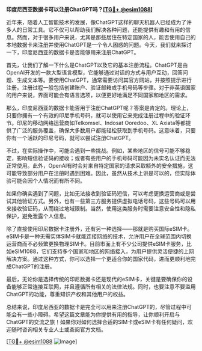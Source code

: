 **印度尼西亚数据卡可以注册ChatGPT吗？[[TG💪+ @esim1088](https://t.me/s/esim1088)]**

近年来，随着人工智能技术的发展，像ChatGPT这样的聊天机器人已经成为了许多人的日常工具。它不仅可以帮助我们解决各种问题，还能提供有趣和有用的信息。然而，对于很多用户来说，尤其是那些居住在特定国家的人，能否使用自己的本地数据卡来注册并使用ChatGPT是一个令人困惑的问题。今天，我们就来探讨一下，印度尼西亚的数据卡是否能够用来注册ChatGPT。

首先，让我们了解一下什么是ChatGPT以及它的基本注册流程。ChatGPT是由OpenAI开发的一款大型语言模型，它能够通过对话的方式与用户互动，回答问题、生成文本等。要使用ChatGPT，通常需要访问其官方网站，并按照提示进行注册。注册过程一般包括创建账户、验证邮箱或手机号码等步骤。对于非英语国家的用户来说，界面可能会有语言选项，以便更好地满足不同国家和地区的需求。

那么，印度尼西亚的数据卡能否用于注册ChatGPT呢？答案是肯定的。理论上，只要你拥有一个有效的印尼手机号码，就可以使用它来完成注册过程中的验证环节。印尼的移动网络运营商如Telkomsel、Indosat Ooredoo、XL Axiata等都提供了广泛的服务覆盖，确保大多数用户都能轻松获取到手机号码。这意味着，只要你有一个活跃的印尼号码，就可以尝试注册ChatGPT。

不过，在实际操作中，可能会遇到一些挑战。例如，某些地区的信号可能不够稳定，影响短信验证码的接收；或者有些用户的手机号码可能因为未实名认证而无法正常使用。此外，OpenAI有时会对来自特定国家的请求采取额外的安全措施，这可能导致部分用户在注册时遇到困难。因此，虽然从技术上讲是可以的，但实际体验可能会因个人情况而有所不同。

如果你确实遇到了问题，比如无法接收到验证码短信，可以考虑更换运营商或是尝试其他验证方式。另外，也有一些第三方服务提供虚拟电话号码，这些号码可以用来接收验证码，从而绕过地域限制。当然，使用这类服务时需要注意安全性和隐私保护，避免泄露个人信息。

除了直接使用印尼数据卡注册外，还有另一种选择——那就是购买国际eSIM卡。eSIM卡是一种无需实体SIM卡就能连接网络的技术，允许用户在全球范围内切换运营商而不必频繁更换物理SIM卡。目前市面上有不少公司提供eSIM卡服务，比如eSIM1088，它们支持多个国家和地区的网络接入，为用户提供灵活便捷的上网解决方案。通过这种方式，你可以选择一个更适合你的国家代码，进而更顺利地完成ChatGPT的注册。

最后，无论你是选择传统的印尼数据卡还是现代的eSIM卡，关键是要确保你的设备能够正常连接互联网，并且遵循所有相关的法律法规。同时，也要注意不要滥用ChatGPT的功能，尊重知识产权和其他用户的权益。

总结来说，印度尼西亚的数据卡是完全可以用来注册ChatGPT的，尽管过程中可能会有一些小障碍。希望这篇文章能为你提供有用的指导，让你顺利开启与ChatGPT的交流之旅！如果你对如何选择合适的SIM卡或eSIM卡有任何疑问，欢迎随时咨询相关专业人士或查阅官方文档。

[[TG💪+ @esim1088](https://t.me/s/esim1088) ![Image](https://i.postimg.cc/4NQfJmqS/Snipaste-2025-05-13-00-14-12.png)]